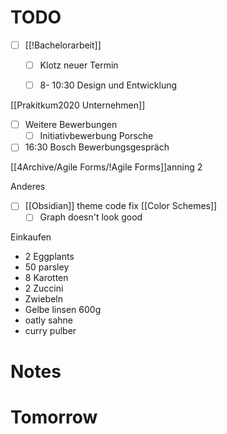 # TODO 
- [ ] [[!Bachelorarbeit]] 
	- [ ] Klotz neuer Termin 
	- [ ] 8- 10:30 Design und Entwicklung


[[Prakitkum2020 Unternehmen]]
- [ ] Weitere Bewerbungen
	- [ ] Initiativbewerbung Porsche
- [ ] 16:30 Bosch Bewerbungsgespräch

[[4Archive/Agile Forms/!Agile Forms]]anning 2

Anderes 
- [ ] [[Obsidian]] theme code fix  [[Color Schemes]]
	- [ ] Graph doesn't look good 

Einkaufen
- 2 Eggplants
- 50 parsley
- 8 Karotten
- 2 Zuccini
- Zwiebeln
- Gelbe linsen 600g
- oatly sahne
- curry pulber 

# Notes

# Tomorrow
